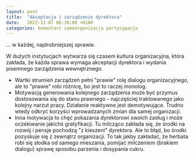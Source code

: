 ```yaml
---
layout: post
title:  "Akceptacja i zarządzenie dyrektora"
date:   2022-11-07 06:30:00 +0100
categories: komentarz samoorganizacja partycypacja
---
```


... w każdej, najdrobniejszej sprawie.

W dużych instytucjach wytwarza się czasem kultura organizacyjna, która zakłada, że każda sprawa wymaga akceptacji dyrektora i wydania pisemnego zarządzenia wewnętrznego.

* Wartki strumień zarządzeń pełni "prawie" rolę dialogu organizacyjnego, ale to "prawie" robi różnicę, bo jest to raczej monolog.
* Motywacją generowania kolejnego zarządzenia może być przymus dostosowania się do stanu prawnego - najczęściej traktowanego jako kolejny narzut pracy. Działanie reaktywne jest demotywujące. Trudno wtedy odkryć korzyści wprowadzanych zmian dla samej organizacji.
* Inna motywacja to chęć pokazania dyrektorowi swoich zasług i może oczekiwanie jakichś gratyfikacji. Tu milcząco zakłada się, że środki na rozwój i pensje pochodzą "z kieszeni" dyrektora. Ale to błąd, bo środki pozyskuje się z zewnątrz organizacji. To tak jakby zakładać, że herbata robi się słodka od samego mieszania, pomijać milczeniem (brakiem dialogu) sprawę sposobu parzenia i dosypania cukru.
